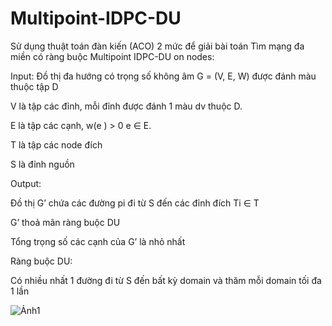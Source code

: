 # Multipoint-IDPC-DU
Sử dụng thuật toán đàn kiến (ACO) 2 mức để giải bài toán Tìm mạng đa miền có ràng buộc Multipoint IDPC-DU on nodes:

Input: 
Đồ thị đa hướng có trọng số không âm G = (V, E, W) được đánh màu thuộc tập D

  V là tập các đỉnh, mỗi đỉnh được đánh 1 màu dv thuộc D.
  
  E là tập các cạnh, w(e ) > 0  e  ∈ E.
  
  T là tập các node đích
  
  S là đỉnh nguồn

Output: 

  Đồ thị G’ chứa các đường pi  đi từ S đến các đỉnh đích Ti  ∈ T
  
  G’ thoả mãn ràng buộc DU
  
  Tổng trọng số các cạnh của G’ là nhỏ nhất
  


Ràng buộc DU:

  Có nhiều nhất 1 đường đi từ S đến bất kỳ domain và thăm mỗi domain tối đa 1 lần

![Ảnh1](https://user-images.githubusercontent.com/53222626/119309347-62964c00-bc98-11eb-9d0b-ba8d41ebb0e0.png)
